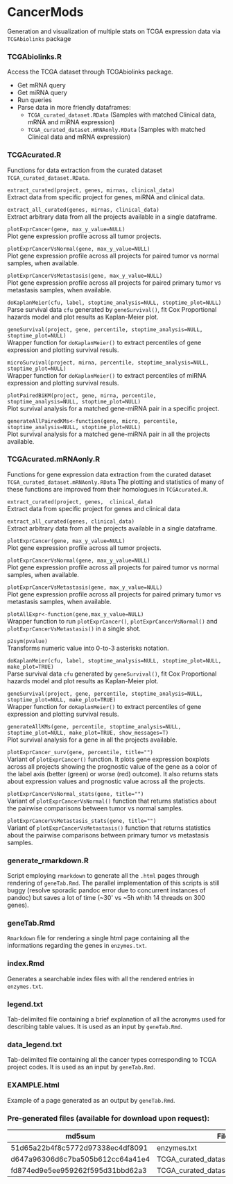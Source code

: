 # CancerMods
Generation and visualization of multiple stats on TCGA expression data via `TCGAbiolinks` package


### TCGAbiolinks.R
Access the TCGA dataset through TCGAbiolinks package.

* Get mRNA query
* Get miRNA query
* Run queries
* Parse data in more friendly dataframes:
   * `TCGA_curated_dataset.RData` (Samples with matched Clinical data, mRNA and miRNA expression)
   * `TCGA_curated_dataset.mRNAonly.RData` (Samples with matched Clinical data and mRNA expression)



### TCGAcurated.R
Functions for data extraction from the curated dataset `TCGA_curated_dataset.RData`.

`extract_curated(project, genes, mirnas, clinical_data)`\
Extract data from specific project for genes, miRNA and clinical data.

`extract_all_curated(genes, mirnas, clinical_data)`\
Extract arbitrary data from all the projects available in a single dataframe.

`plotExprCancer(gene, max_y_value=NULL)`\
Plot gene expression profile across all tumor projects.

`plotExprCancerVsNormal(gene, max_y_value=NULL)`\
Plot gene expression profile across all projects for paired tumor vs normal samples, when available.

`plotExprCancerVsMetastasis(gene, max_y_value=NULL)`\
Plot gene expression profile across all projects for paired primary tumor vs metastasis samples, when available.

`doKaplanMeier(cfu, label, stoptime_analysis=NULL, stoptime_plot=NULL)`\
Parse survival data `cfu` generated by `geneSurvival()`, fit Cox Proportional hazards model and plot results as Kaplan-Meier plot.

`geneSurvival(project, gene, percentile, stoptime_analysis=NULL, stoptime_plot=NULL)`\
Wrapper function for `doKaplanMeier()` to extract percentiles of gene expression and plotting survival resuls.

`microSurvival(project, mirna, percentile, stoptime_analysis=NULL, stoptime_plot=NULL)`\
Wrapper function for `doKaplanMeier()` to extract percentiles of miRNA expression and plotting survival resuls.

`plotPairedBiKM(project, gene, mirna, percentile, stoptime_analysis=NULL, stoptime_plot=NULL)`\
Plot survival analysis for a matched gene-miRNA pair in a specific project.

`generateAllPairedKMs<-function(gene, micro, percentile, stoptime_analysis=NULL, stoptime_plot=NULL)`\
Plot survival analysis for a matched gene-miRNA pair in all the projects available.


### TCGAcurated.mRNAonly.R
Functions for gene expression data extraction from the curated dataset `TCGA_curated_dataset.mRNAonly.RData`
The plotting and statistics of many of these functions are improved from their homologues in `TCGAcurated.R`.

`extract_curated(project, genes,  clinical_data)`\
Extract data from specific project for genes and clinical data

`extract_all_curated(genes, clinical_data)`\
Extract arbitrary data from all the projects available in a single dataframe.

`plotExprCancer(gene, max_y_value=NULL)`\
Plot gene expression profile across all tumor projects.

`plotExprCancerVsNormal(gene, max_y_value=NULL)`\
Plot gene expression profile across all projects for paired tumor vs normal samples, when available.

`plotExprCancerVsMetastasis(gene, max_y_value=NULL)`\
Plot gene expression profile across all projects for paired primary tumor vs metastasis samples, when available.

`plotAllExpr<-function(gene,max_y_value=NULL)`\
Wrapper function to run `plotExprCancer()`, `plotExprCancerVsNormal()` and `plotExprCancerVsMetastasis()` in a single shot.

`p2sym(pvalue)`\
Transforms numeric value into 0-to-3 asterisks notation.

`doKaplanMeier(cfu, label, stoptime_analysis=NULL, stoptime_plot=NULL, make_plot=TRUE)`\
Parse survival data `cfu` generated by `geneSurvival()`, fit Cox Proportional hazards model and plot results as Kaplan-Meier plot.

`geneSurvival(project, gene, percentile, stoptime_analysis=NULL, stoptime_plot=NULL, make_plot=TRUE)`\
Wrapper function for `doKaplanMeier()` to extract percentiles of gene expression and plotting survival resuls.

`generateAllKMs(gene, percentile, stoptime_analysis=NULL, stoptime_plot=NULL, make_plot=TRUE, show_messages=T)`\
Plot survival analysis for a gene in all the projects available.

`plotExprCancer_surv(gene, percentile, title="")`\
Variant of `plotExprCancer()` function. It plots gene expression boxplots across all projects showing the prognostic value of the gene as a color of the label axis (better (green) or worse (red) outcome). It also returns stats about expression values and prognostic value across all the projects.

`plotExprCancerVsNormal_stats(gene, title="")`\
Variant of `plotExprCancerVsNormal()` function that returns statistics about the pairwise comparisons between tumor vs normal samples.

`plotExprCancerVsMetastasis_stats(gene, title="")`\
Variant of `plotExprCancerVsMetastasis()` function that returns statistics about the pairwise comparisons between primary tumor vs metastasis samples.


### generate_rmarkdown.R
Script employing `rmarkdown` to generate all the `.html` pages through rendering of `geneTab.Rmd`. The parallel implementation of this scripts is still buggy (resolve sporadic pandoc error due to concurrent instances of pandoc) but saves a lot of time (~30' vs ~5h whith 14 threads on 300 genes).


### geneTab.Rmd
`Rmarkdown` file for rendering a single html page containing all the informations regarding the genes in `enzymes.txt`.


### index.Rmd
Generates a searchable index files with all the rendered entries in `enzymes.txt`.


### legend.txt
Tab-delimited file containing a brief explanation of all the acronyms used for describing table values. It is used as an input by `geneTab.Rmd`.


### data_legend.txt
Tab-delimited file containing all the cancer types corresponding to TCGA project codes. It is used as an input by `geneTab.Rmd`.


### EXAMPLE.html
Example of a page generated as an output by `geneTab.Rmd`.


### Pre-generated files (available for download upon request):

md5sum                            |  File
--------------------------------- | ----------------------------------------
51d65a22b4f8c5772d97338ec4df8091  |	 enzymes.txt
d647a96306d6c7ba505b612cc64a41e4	|	 TCGA_curated_dataset.RData
fd874ed9e5ee959262f595d31bbd62a3	|  TCGA_curated_dataset.mRNAonly.RData
